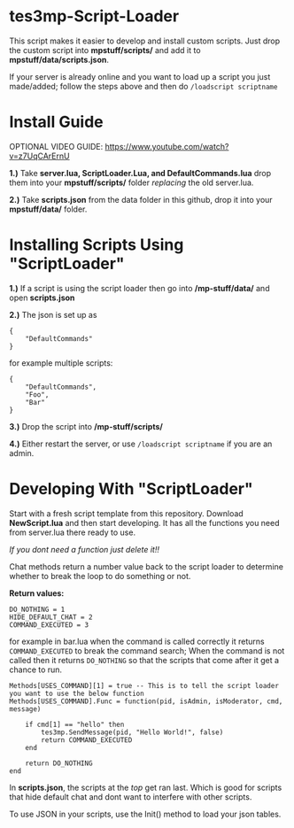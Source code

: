 # tes3mp-Script-Loader
This script makes it easier to develop and install custom scripts. Just drop the custom script into **mpstuff/scripts/** and add it to **mpstuff/data/scripts.json**.

If your server is already online and you want to load up a script you just made/added; follow the steps above and then do ```/loadscript scriptname```

# Install Guide

OPTIONAL VIDEO GUIDE: https://www.youtube.com/watch?v=z7UqCArErnU

**1.)** Take **server.lua, ScriptLoader.Lua, and DefaultCommands.lua** drop them into your **mpstuff/scripts/** folder *replacing* the old server.lua.

**2.)** Take **scripts.json** from the data folder in this github, drop it into your **mpstuff/data/** folder.


# Installing Scripts Using "ScriptLoader"

**1.)** If a script is using the script loader then go into **/mp-stuff/data/** and open **scripts.json**


**2.)** The json is set up as 
```
{
	"DefaultCommands"
}
``` 
for example multiple scripts: 
```
{
	"DefaultCommands",
	"Foo",
  	"Bar"
}
```


**3.)** Drop the script into **/mp-stuff/scripts/**


**4.)** Either restart the server, or use ```/loadscript scriptname``` if you are an admin.


# Developing With "ScriptLoader"

Start with a fresh script template from this repository. Download **NewScript.lua** and then start developing. It has all the functions you need from server.lua there ready to use.

*If you dont need a function just delete it!!*

Chat methods return a number value back to the script loader to determine whether to break the loop to do something or not.

**Return values:**
```
DO_NOTHING = 1
HIDE_DEFAULT_CHAT = 2
COMMAND_EXECUTED = 3
```

for example in bar.lua when the command is called correctly it returns ```COMMAND_EXECUTED``` to break the command search;
When the command is not called then it returns ```DO_NOTHING``` so that the scripts that come after it get a chance to run.

```
Methods[USES_COMMAND][1] = true -- This is to tell the script loader you want to use the below function
Methods[USES_COMMAND].Func = function(pid, isAdmin, isModerator, cmd, message)

	if cmd[1] == "hello" then
		tes3mp.SendMessage(pid, "Hello World!", false)
		return COMMAND_EXECUTED
	end

	return DO_NOTHING
end
```

In **scripts.json**, the scripts at the *top* get ran last. Which is good for scripts that hide default chat and dont want to interfere with other scripts.

To use JSON in your scripts, use the Init() method to load your json tables.


